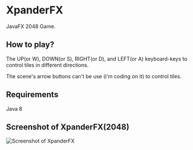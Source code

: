 # XpanderFX
JavaFX 2048 Game.

## How to play?
The UP(or W), DOWN(or S), RIGHT(or D), and LEFT(or A) keyboard-keys to control tiles in different directions.

The scene's arrow buttons can't be use (i'm coding on it) to control tiles.

## Requirements
Java 8

## Screenshot of XpanderFX(2048)
![Screenshot of XpanderFX](https://cloud.githubusercontent.com/assets/20252648/22200709/57bdce38-e188-11e6-9c51-df0cb4730729.png)

